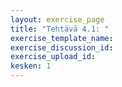 ```yaml
---
layout: exercise_page
title: "Tehtävä 4.1: "
exercise_template_name: 
exercise_discussion_id: 
exercise_upload_id: 
kesken: 1
---
```


